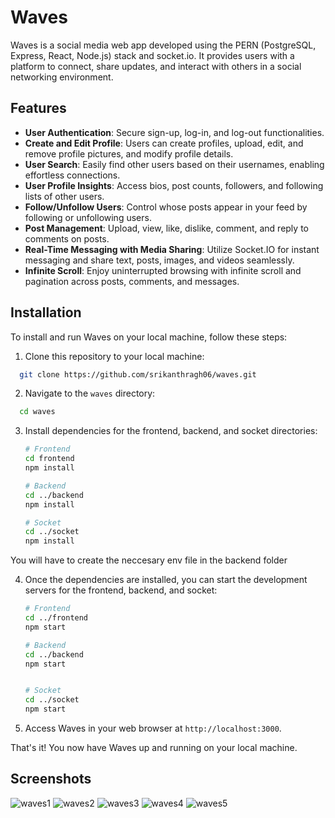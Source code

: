 # Waves

Waves is a social media web app developed using the PERN (PostgreSQL, Express, React, Node.js) stack and socket.io. It provides users with a platform to connect, share updates, and interact with others in a social networking environment.



## Features

- **User Authentication**: Secure sign-up, log-in, and log-out functionalities.
- **Create and Edit Profile**: Users can create profiles, upload, edit, and remove profile pictures, and modify profile details.
- **User Search**: Easily find other users based on their usernames, enabling effortless connections.
- **User Profile Insights**: Access bios, post counts, followers, and following lists of other users.
- **Follow/Unfollow Users**: Control whose posts appear in your feed by following or unfollowing users.
- **Post Management**: Upload, view, like, dislike, comment, and reply to comments on posts.
- **Real-Time Messaging with Media Sharing**: Utilize Socket.IO for instant messaging and share text, posts, images, and videos seamlessly.
- **Infinite Scroll**: Enjoy uninterrupted browsing with infinite scroll and pagination across posts, comments, and messages.

## Installation

To install and run Waves on your local machine, follow these steps:


1. Clone this repository to your local machine:
```bash
  git clone https://github.com/srikanthragh06/waves.git
```

2. Navigate to the `waves` directory:
```bash
  cd waves
```

3. Install dependencies for the frontend, backend, and socket directories:
    ```bash
    # Frontend
    cd frontend
    npm install

    # Backend
    cd ../backend
    npm install

    # Socket
    cd ../socket
    npm install
    ```

You will have to create the neccesary env file in the backend folder

4. Once the dependencies are installed, you can start the development servers for the frontend, backend, and socket:
    ```bash
    # Frontend
    cd ../frontend
    npm start

    # Backend
    cd ../backend
    npm start


    # Socket
    cd ../socket
    npm start
    ```

5. Access Waves in your web browser at `http://localhost:3000`.

That's it! You now have Waves up and running on your local machine.

## Screenshots
![waves1](https://github.com/srikanthragh06/waves/assets/58130397/edd4b3f5-2576-4504-997a-6227791f2d76)
![waves2](https://github.com/srikanthragh06/waves/assets/58130397/d2f8f25d-5f5e-4ced-b0c3-7741d1ce1d2e)
![waves3](https://github.com/srikanthragh06/waves/assets/58130397/9c1ab551-37d0-49e7-bab9-8776cec7cf05)
![waves4](https://github.com/srikanthragh06/waves/assets/58130397/60a34750-9eb9-4586-aeed-c263faf57d0b)
![waves5](https://github.com/srikanthragh06/waves/assets/58130397/a02ebeb6-aafb-4b6d-9fb8-1254637b3149)

